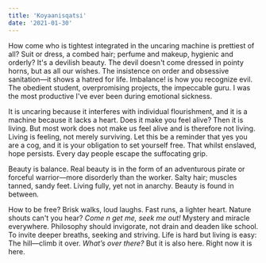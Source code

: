 ```yaml
---
title: 'Koyaanisqatsi'
date: '2021-01-30'
---
```


How come who is tightest integrated in the uncaring machine is prettiest of all? Suit or dress, a combed hair; perfume and makeup, hygienic and orderly? It's a devilish beauty. The devil doesn't come dressed in pointy horns, but as all our wishes. The insistence on order and obsessive sanitation—it shows a hatred for life. Imbalance! is how you recognize evil. The obedient student, overpromising projects, the impeccable guru. I was the most productive I've ever been during emotional sickness.

It is uncaring because it interferes with individual flourishment, and it is a machine because it lacks a heart. Does it make you feel alive? Then it is living. But most work does not make us feel alive and is therefore not living. Living is feeling, not merely surviving. Let this be a reminder that yes you are a cog, and it is your obligation to set yourself free. That whilst enslaved, hope persists. Every day people escape the suffocating grip.

Beauty is balance. Real beauty is in the form of an adventurous pirate or forceful warrior—more disorderly than the worker. Salty hair; muscles tanned, sandy feet. Living fully, yet not in anarchy. Beauty is found in between.

How to be free? Brisk walks, loud laughs. Fast runs, a lighter heart. Nature shouts can't you hear? _Come n get me, seek me out!_ Mystery and miracle everywhere. Philosophy should invigorate, not drain and deaden like school. To invite deeper breaths, seeking and striving. Life is hard but living is easy: The hill—climb it over. _What’s over there?_ But it is also here. Right now it is here.
